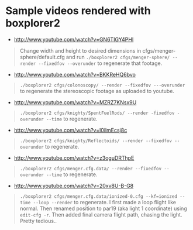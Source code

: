 # Sample videos rendered with boxplorer2 #

  * http://www.youtube.com/watch?v=GN6TIGY4PHI
> Change width and height to desired dimensions in cfgs/menger-sphere/default.cfg and run
> `./boxplorer2 cfgs/menger-sphere/ --render --fixedfov --overunder`
> to regenerate that footage.

  * http://www.youtube.com/watch?v=BKKReHQ6bvo
> `./boxplorer2 cfgs/colonoscopy/ --render --fixedfov ---overunder`
> to regenerate the stereoscopic footage as uploaded to youtube.

  * http://www.youtube.com/watch?v=MZRZ7KNsx9U
> `./boxplorer2 cfgs/knighty/SpentFuelRods/ --render -fixedfov -overunder --time` to regenerate.

  * http://www.youtube.com/watch?v=I0ilmEcsj8c
> `./boxplorer2 cfgs/knighty/Reflectoids/ --render --fixedfov --overunder` to regenerate.

  * http://www.youtube.com/watch?v=z3oguDRThpE
> `./boxplorer2 cfgs/menger.cfg.data/ --render --fixedfov --overunder --time` to regenerate.

  * http://www.youtube.com/watch?v=20xv8U-B-G8
> `./boxplorer2 cfgs/menger.cfg.data/ionized-0.cfg --kf=ionized --time --loop --render` to regenerate.
> I first made a loop flight like normal. Then renamed position to par19 (aka light 1 coordinate) using `edit-cfg -r`. Then added final camera flight path, chasing the light. Pretty tedious..